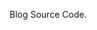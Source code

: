 <!--
 * @Descripttion: 
 * @Author: lwu
 * @version: 
 * @Date: 2025-07-19 20:39:30
 * @LastEditors: lwu
 * @LastEditTime: 2025-07-19 21:19:21
-->
Blog Source Code.